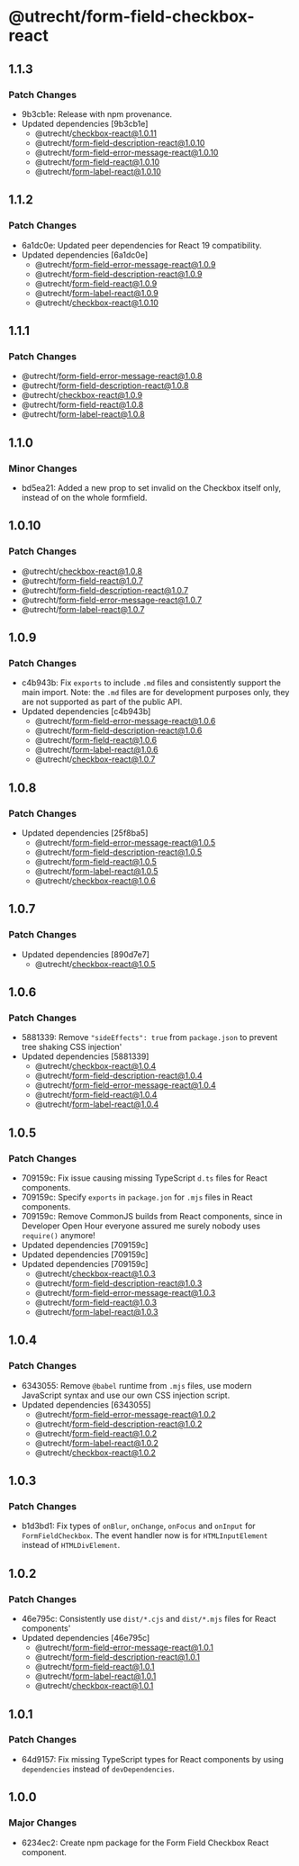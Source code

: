 # @utrecht/form-field-checkbox-react

## 1.1.3

### Patch Changes

- 9b3cb1e: Release with npm provenance.
- Updated dependencies [9b3cb1e]
  - @utrecht/checkbox-react@1.0.11
  - @utrecht/form-field-description-react@1.0.10
  - @utrecht/form-field-error-message-react@1.0.10
  - @utrecht/form-field-react@1.0.10
  - @utrecht/form-label-react@1.0.10

## 1.1.2

### Patch Changes

- 6a1dc0e: Updated peer dependencies for React 19 compatibility.
- Updated dependencies [6a1dc0e]
  - @utrecht/form-field-error-message-react@1.0.9
  - @utrecht/form-field-description-react@1.0.9
  - @utrecht/form-field-react@1.0.9
  - @utrecht/form-label-react@1.0.9
  - @utrecht/checkbox-react@1.0.10

## 1.1.1

### Patch Changes

- @utrecht/form-field-error-message-react@1.0.8
- @utrecht/form-field-description-react@1.0.8
- @utrecht/checkbox-react@1.0.9
- @utrecht/form-field-react@1.0.8
- @utrecht/form-label-react@1.0.8

## 1.1.0

### Minor Changes

- bd5ea21: Added a new prop to set invalid on the Checkbox itself only, instead of on the whole formfield.

## 1.0.10

### Patch Changes

- @utrecht/checkbox-react@1.0.8
- @utrecht/form-field-react@1.0.7
- @utrecht/form-field-description-react@1.0.7
- @utrecht/form-field-error-message-react@1.0.7
- @utrecht/form-label-react@1.0.7

## 1.0.9

### Patch Changes

- c4b943b: Fix `exports` to include `.md` files and consistently support the main import.
  Note: the `.md` files are for development purposes only, they are not supported as part of the public API.
- Updated dependencies [c4b943b]
  - @utrecht/form-field-error-message-react@1.0.6
  - @utrecht/form-field-description-react@1.0.6
  - @utrecht/form-field-react@1.0.6
  - @utrecht/form-label-react@1.0.6
  - @utrecht/checkbox-react@1.0.7

## 1.0.8

### Patch Changes

- Updated dependencies [25f8ba5]
  - @utrecht/form-field-error-message-react@1.0.5
  - @utrecht/form-field-description-react@1.0.5
  - @utrecht/form-field-react@1.0.5
  - @utrecht/form-label-react@1.0.5
  - @utrecht/checkbox-react@1.0.6

## 1.0.7

### Patch Changes

- Updated dependencies [890d7e7]
  - @utrecht/checkbox-react@1.0.5

## 1.0.6

### Patch Changes

- 5881339: Remove `"sideEffects": true` from `package.json` to prevent tree shaking CSS injection'
- Updated dependencies [5881339]
  - @utrecht/checkbox-react@1.0.4
  - @utrecht/form-field-description-react@1.0.4
  - @utrecht/form-field-error-message-react@1.0.4
  - @utrecht/form-field-react@1.0.4
  - @utrecht/form-label-react@1.0.4

## 1.0.5

### Patch Changes

- 709159c: Fix issue causing missing TypeScript `d.ts` files for React components.
- 709159c: Specify `exports` in `package.jon` for `.mjs` files in React components.
- 709159c: Remove CommonJS builds from React components, since in Developer Open Hour everyone assured me surely nobody uses `require()` anymore!
- Updated dependencies [709159c]
- Updated dependencies [709159c]
- Updated dependencies [709159c]
  - @utrecht/checkbox-react@1.0.3
  - @utrecht/form-field-description-react@1.0.3
  - @utrecht/form-field-error-message-react@1.0.3
  - @utrecht/form-field-react@1.0.3
  - @utrecht/form-label-react@1.0.3

## 1.0.4

### Patch Changes

- 6343055: Remove `@babel` runtime from `.mjs` files, use modern JavaScript syntax and use our own CSS injection script.
- Updated dependencies [6343055]
  - @utrecht/form-field-error-message-react@1.0.2
  - @utrecht/form-field-description-react@1.0.2
  - @utrecht/form-field-react@1.0.2
  - @utrecht/form-label-react@1.0.2
  - @utrecht/checkbox-react@1.0.2

## 1.0.3

### Patch Changes

- b1d3bd1: Fix types of `onBlur`, `onChange`, `onFocus` and `onInput` for `FormFieldCheckbox`. The event handler now is for `HTMLInputElement` instead of `HTMLDivElement`.

## 1.0.2

### Patch Changes

- 46e795c: Consistently use `dist/*.cjs` and `dist/*.mjs` files for React components'
- Updated dependencies [46e795c]
  - @utrecht/form-field-error-message-react@1.0.1
  - @utrecht/form-field-description-react@1.0.1
  - @utrecht/form-field-react@1.0.1
  - @utrecht/form-label-react@1.0.1
  - @utrecht/checkbox-react@1.0.1

## 1.0.1

### Patch Changes

- 64d9157: Fix missing TypeScript types for React components by using `dependencies` instead of `devDependencies`.

## 1.0.0

### Major Changes

- 6234ec2: Create npm package for the Form Field Checkbox React component.
